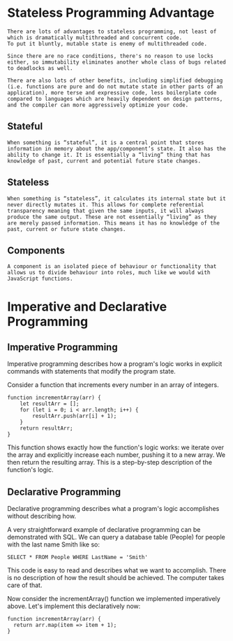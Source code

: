 # Stateless Programming Advantage

    There are lots of advantages to stateless programming, not least of which is dramatically multithreaded and concurrent code.
    To put it bluntly, mutable state is enemy of multithreaded code.

    Since there are no race conditions, there's no reason to use locks either, so immutability eliminates another whole class of bugs related to deadlocks as well.

    There are also lots of other benefits, including simplified debugging (i.e. functions are pure and do not mutate state in other parts of an application), more terse and expressive code, less boilerplate code compared to languages which are heavily dependent on design patterns, and the compiler can more aggressively optimize your code.


## Stateful

    When something is “stateful”, it is a central point that stores information in memory about the app/component’s state. It also has the ability to change it. It is essentially a “living” thing that has knowledge of past, current and potential future state changes.

## Stateless

    When something is “stateless”, it calculates its internal state but it never directly mutates it. This allows for complete referential transparency meaning that given the same inputs, it will always produce the same output. These are not essentially “living” as they are merely passed information. This means it has no knowledge of the past, current or future state changes.

## Components

    A component is an isolated piece of behaviour or functionality that allows us to divide behaviour into roles, much like we would with JavaScript functions.



# Imperative and Declarative Programming

## Imperative Programming
Imperative programming describes how a program's logic works in explicit commands with statements that modify the program state.

Consider a function that increments every number in an array of integers. 
```
function incrementArray(arr) {
    let resultArr = [];
    for (let i = 0; i < arr.length; i++) {
        resultArr.push(arr[i] + 1);
    }
    return resultArr;
}
```

This function shows exactly how the function's logic works: we iterate over the array and explicitly increase each number, pushing it to a new array. We then return the resulting array. This is a step-by-step description of the function's logic.

## Declarative Programming

Declarative programming describes what a program's logic accomplishes without describing how.

A very straightforward example of declarative programming can be demonstrated with SQL. We can query a database table (People) for people with the last name Smith like so:

`SELECT * FROM People WHERE LastName = 'Smith'`

This code is easy to read and describes what we want to accomplish. There is no description of how the result should be achieved. The computer takes care of that.

Now consider the incrementArray() function we implemented imperatively above. Let's implement this declaratively now:

```
function incrementArray(arr) {
  return arr.map(item => item + 1);
}

```
